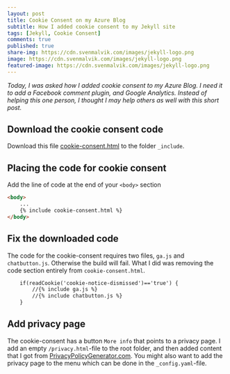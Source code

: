 ```yaml
---
layout: post
title: Cookie Consent on my Azure Blog
subtitle: How I added cookie consent to my Jekyll site
tags: [Jekyll, Cookie Consent]
comments: true
published: true
share-img: https://cdn.svenmalvik.com/images/jekyll-logo.png
image: https://cdn.svenmalvik.com/images/jekyll-logo.png
featured-image: https://cdn.svenmalvik.com/images/jekyll-logo.png
---
```


*Today, I was asked how I added cookie consent to my Azure Blog. I need it to add a Facebook comment plugin, and Google Analytics. Instead of helping this one person, I thought I may help others as well with this short post.*

## Download the cookie consent code

Download this file [cookie-consent.html](https://raw.githubusercontent.com/jhvanderschee/jekyllcodex/gh-pages/_includes/cookie-consent.html) to the folder `_include`.

## Placing the code for cookie consent

Add the line of code at the end of your `<body>` section
```html
<body>
    ...
    {% include cookie-consent.html %}
</body>
```

## Fix the downloaded code

The code for the cookie-consent requires two files, `ga.js` and `chatbutton.js`. Otherwise the build will fail. What I did was removing the code section entirely from `cookie-consent.html`.

```html
    if(readCookie('cookie-notice-dismissed')=='true') {
        //{% include ga.js %}
        //{% include chatbutton.js %}
    }
```

## Add privacy page

The cookie-consent has a button `More info` that points to a privacy page. I add an empty `/privacy.html`-file to the root folder, and then added content that I got from [PrivacyPolicyGenerator.com](https://www.privacypolicygenerator.info/). You might also want to add the privacy page to the menu which can be done in the `_config.yaml`-file.
